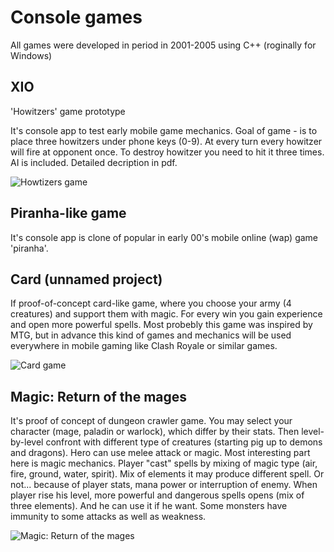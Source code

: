 # Console games

All games were developed in period in 2001-2005 using C++ (roginally for Windows)

## XIO
'Howitzers' game prototype

It's console app to test early mobile game mechanics. Goal of game - is to place three howitzers under phone keys (0-9). At every turn every howitzer will fire at opponent once. To destroy howitzer you need to hit it three times. AI is included. Detailed decription in pdf.

![Howtizers game](https://github.com/wwakabobik/console_games/blob/master/xio/xio.PNG)

## Piranha-like game

It's console app is clone of popular in early 00's mobile online (wap) game 'piranha'.

## Card (unnamed project)

If proof-of-concept card-like game, where you choose your army (4 creatures) and support them with magic. For every win you gain experience and open more powerful spells. Most probebly this game was inspired by MTG, but in advance this kind of games and mechanics will be used everywhere in mobile gaming like Clash Royale or similar games.

![Card game](https://github.com/wwakabobik/console_games/blob/master/card/card.PNG)

## Magic: Return of the mages

It's proof of concept of dungeon crawler game. You may select your character (mage, paladin or warlock), which differ by their stats. Then level-by-level confront with different type of creatures (starting pig up to demons and dragons). Hero can use melee attack or magic. Most interesting part here is magic mechanics. Player "cast" spells by mixing of magic type (air, fire, ground, water, spirit). Mix of elements it may produce different spell. Or not... because of player stats, mana power or interruption of enemy. When player rise his level, more powerful and dangerous spells opens (mix of three elements). And he can use it if he want. Some monsters have immunity to some attacks as well as weakness.

![Magic: Return of the mages](https://github.com/wwakabobik/console_games/blob/master/magic/return_of_the_mages.PNG)
